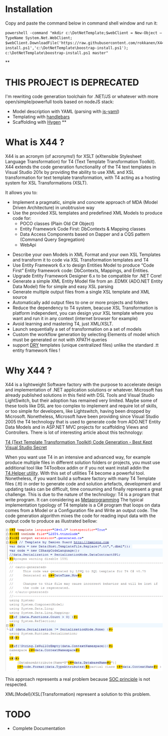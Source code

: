 # Installation
Copy and paste the command below in command shell window and run it:
```
powershell -command "mkdir c:\DotNetTemplate;$webClient = New-Object –TypeName System.Net.WebClient; $webClient.DownloadFile('https://raw.githubusercontent.com/rokkanen/X44/master/boostrap-install.ps1','c:\DotNetTemplate\boostrap-install.ps1'); c:\DotNetTemplate\boostrap-install.ps1 master"
``` 
**
# THIS PROJECT IS DEPRECATED
I'm rewriting code generation  toolchain for .NET/JS or whatever with more open/simple/powerfull tools based on nodeJS stack:
- Model description with YAML (parsing with [js-yaml](https://www.npmjs.com/package/js-yaml))
- Templating with [handlebars](https://handlebarsjs.com/)
- Scaffolding with [Hygen](http://www.hygen.io/)
** 
# What is X44 ?
X44 is an acronym (of acronyms!) for XSLT (eXtensible Stylesheet Language Transformation)  for T4 (Text Template Transformation Toolkit).
X44 extends the code generation functionality of the T4 text templates in Visual Studio 201x by providing the ability to use XML and XSL transformation for text template transformation, with T4 acting as a hosting system for XSL Transformations (XSLT).

It allows you to: 

* Implement a pragmatic, simple and concrete approach of MDA (Model Driven Architecture) in unobtrusive way 
* Use the provided XSL templates and predefined XML Models to produce code for:
  * POCO classes (Plain Old C# Object) 
  * Entity Framework Code First: DbContexts & Mapping classes
  * Data Access Components based on Dapper and a CQS pattern (Command Query Segregation)
  * WebApi
- Describe your own Models in XML Format and your own XSL Templates and transform it to code via XSL Transformation templates and T4
- Use Entity Framework 6.x to design Entities Model to produce “Code First” Entity framework code: DbContexts, Mappings, and Entities.
- Upgrade Entity Framework Designer 6.x to be compatible for .NET Core!
- Generate a simple XML Entity Model file from an .EDMX (ADO.NET Entity Data Model) file for simple and easy XSL parsing
- Generate multiple output files from a single XSL template and  XML source 
- Automatically add output files to one or more projects and folders
- Reduce the dependency to T4 system, beacuse XSL Transformation is platform independent, you can design your XSL template where you want and run it in any context (internet browser for example)
- Avoid learning and mastering T4, just XML/XSLT.
- Launch sequentially a set of transformation on a set of models
- Custom the workflow generation by selecting Elements of model which must be generated or not with XPATH queries
- support [DRY](https://en.wikipedia.org/wiki/Don%27t_repeat_yourself) templates (unique centralized files) unlike the standard .tt entity framework files !

# Why X44 ?

X44 is a lightweight Software factory with the purpose to accelerate design and implementation of .NET application solutions or whatever. Microsoft has already published solutions in this field with DSL Tools and Visual Studio LightSwitch, but their adoption has remained very limited. Maybe some of these tools like DSL are too complex to implement and require lot of skills, or too simple for developers, like Lightswitch, having been dropped by Microsoft.
Nonetheless, Microsoft have been providing since Visual Studio 2005 the T4 technology that is used to generate code from ADO.NET Entity Data Models and in ASP.NET MVC projects for scaffolding Views and Controllers. 
There is lot of interesting article about this technology:

[T4 (Text Template Transformation Toolkit) Code Generation - Best Kept Visual Studio Secret](https://www.hanselman.com/blog/T4TextTemplateTransformationToolkitCodeGenerationBestKeptVisualStudioSecret.aspx)

When you want use T4 in an intensive and advanced way, for example produce multiple files in different solution folders or projects, you must use additional tool like T4Toolbox addin or if you not want install addin the [T4.Helper utility](https://github.com/renegadexx/T4.Helper). With this set of utilities T4 become a powerful tool.  
Nonetheless, if you want build a software factory with many T4 Template files (.tt) in order to generate code and solution artefacts, development and updating tasks can be difficult, time consuming and finally represent a great challenge.
This is due to the nature of the technology: T4 is a program that write program. It can considering as [Metaprogramming](https://en.wikipedia.org/wiki/Metaprogramming) 
The typical implementation typology of T4 template is a C# program that loops on data comes from a Model or a Configuration file and Write an output code.  The code generation algorithm mixes the code for reading input data with the output code to produce as illustrated bellow:

![T4 sample](./doc/t4sample.png?raw=true "T4 sample")

This approach represents a real problem because
[SOC principle](https://en.wikipedia.org/wiki/Separation_of_concerns) is not respected.
 
XML(Model)/XSL(Transformation) represent a solution to this problem. 

# TODO

* Complete Documentation


